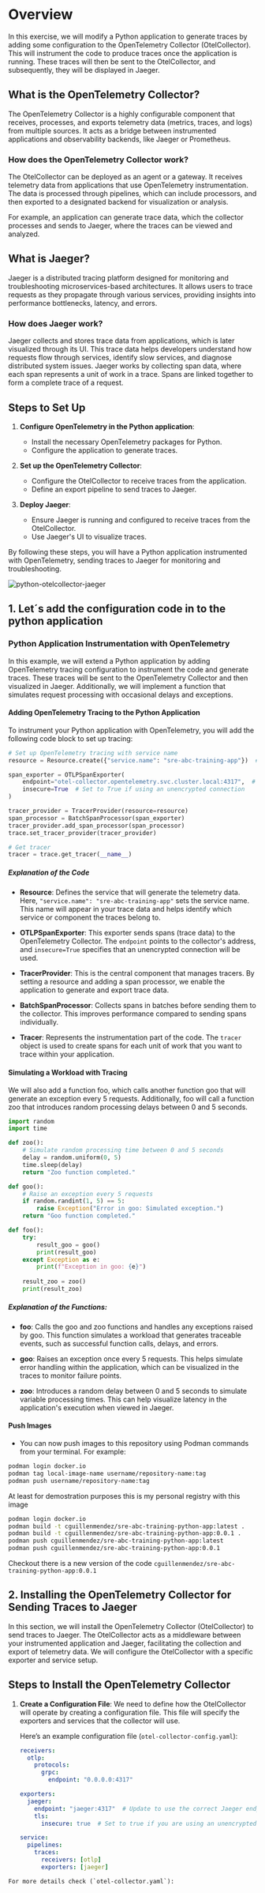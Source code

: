 # Overview

In this exercise, we will modify a Python application to generate traces by adding some configuration to the OpenTelemetry Collector (OtelCollector). This will instrument the code to produce traces once the application is running. These traces will then be sent to the OtelCollector, and subsequently, they will be displayed in Jaeger.

## What is the OpenTelemetry Collector?

The OpenTelemetry Collector is a highly configurable component that receives, processes, and exports telemetry data (metrics, traces, and logs) from multiple sources. It acts as a bridge between instrumented applications and observability backends, like Jaeger or Prometheus.

### How does the OpenTelemetry Collector work?

The OtelCollector can be deployed as an agent or a gateway. It receives telemetry data from applications that use OpenTelemetry instrumentation. The data is processed through pipelines, which can include processors, and then exported to a designated backend for visualization or analysis. 

For example, an application can generate trace data, which the collector processes and sends to Jaeger, where the traces can be viewed and analyzed.

## What is Jaeger?

Jaeger is a distributed tracing platform designed for monitoring and troubleshooting microservices-based architectures. It allows users to trace requests as they propagate through various services, providing insights into performance bottlenecks, latency, and errors.

### How does Jaeger work?

Jaeger collects and stores trace data from applications, which is later visualized through its UI. This trace data helps developers understand how requests flow through services, identify slow services, and diagnose distributed system issues. Jaeger works by collecting span data, where each span represents a unit of work in a trace. Spans are linked together to form a complete trace of a request.

## Steps to Set Up

1. **Configure OpenTelemetry in the Python application**:
   - Install the necessary OpenTelemetry packages for Python.
   - Configure the application to generate traces.
   
2. **Set up the OpenTelemetry Collector**:
   - Configure the OtelCollector to receive traces from the application.
   - Define an export pipeline to send traces to Jaeger.
   
3. **Deploy Jaeger**:
   - Ensure Jaeger is running and configured to receive traces from the OtelCollector.
   - Use Jaeger's UI to visualize traces.

By following these steps, you will have a Python application instrumented with OpenTelemetry, sending traces to Jaeger for monitoring and troubleshooting.

![python-otelcollector-jaeger](python-otelcollector-jaeger.png)




## 1. Let´s add the configuration code in to the python application

### Python Application Instrumentation with OpenTelemetry

In this example, we will extend a Python application by adding OpenTelemetry tracing configuration to instrument the code and generate traces. These traces will be sent to the OpenTelemetry Collector and then visualized in Jaeger. Additionally, we will implement a function that simulates request processing with occasional delays and exceptions.

#### Adding OpenTelemetry Tracing to the Python Application

To instrument your Python application with OpenTelemetry, you will add the following code block to set up tracing:

```python
# Set up OpenTelemetry tracing with service name
resource = Resource.create({"service.name": "sre-abc-training-app"})  # Replace with your service name

span_exporter = OTLPSpanExporter(
    endpoint="otel-collector.opentelemetry.svc.cluster.local:4317",  # Update with your OTEL Collector endpoint
    insecure=True  # Set to True if using an unencrypted connection
)

tracer_provider = TracerProvider(resource=resource)
span_processor = BatchSpanProcessor(span_exporter)
tracer_provider.add_span_processor(span_processor)
trace.set_tracer_provider(tracer_provider)

# Get tracer
tracer = trace.get_tracer(__name__)
```

##### Explanation of the Code

- **Resource**: Defines the service that will generate the telemetry data. Here, `"service.name": "sre-abc-training-app"` sets the service name. This name will appear in your trace data and helps identify which service or component the traces belong to.

- **OTLPSpanExporter**: This exporter sends spans (trace data) to the OpenTelemetry Collector. The `endpoint` points to the collector's address, and `insecure=True` specifies that an unencrypted connection will be used.

- **TracerProvider**: This is the central component that manages tracers. By setting a resource and adding a span processor, we enable the application to generate and export trace data.

- **BatchSpanProcessor**: Collects spans in batches before sending them to the collector. This improves performance compared to sending spans individually.

- **Tracer**: Represents the instrumentation part of the code. The `tracer` object is used to create spans for each unit of work that you want to trace within your application.


#### Simulating a Workload with Tracing
We will also add a function foo, which calls another function goo that will generate an exception every 5 requests. Additionally, foo will call a function zoo that introduces random processing delays between 0 and 5 seconds.
```python
import random
import time

def zoo():
    # Simulate random processing time between 0 and 5 seconds
    delay = random.uniform(0, 5)
    time.sleep(delay)
    return "Zoo function completed."

def goo():
    # Raise an exception every 5 requests
    if random.randint(1, 5) == 5:
        raise Exception("Error in goo: Simulated exception.")
    return "Goo function completed."

def foo():
    try:
        result_goo = goo()
        print(result_goo)
    except Exception as e:
        print(f"Exception in goo: {e}")
    
    result_zoo = zoo()
    print(result_zoo)
```
##### Explanation of the Functions:
- **foo**: Calls the goo and zoo functions and handles any exceptions raised by goo. This function simulates a workload that generates traceable events, such as successful function calls, delays, and errors.

- **goo**: Raises an exception once every 5 requests. This helps simulate error handling within the application, which can be visualized in the traces to monitor failure points.

- **zoo**: Introduces a random delay between 0 and 5 seconds to simulate variable processing times. This can help visualize latency in the application's execution when viewed in Jaeger.

#### Push Images

   - You can now push images to this repository using Podman commands from your terminal. For example:

 
   ```bash
   podman login docker.io
   podman tag local-image-name username/repository-name:tag
   podman push username/repository-name:tag
   ```
   At least for demostration purposes this is my personal registry with this image
 
   ```bash
   podman login docker.io
   podman build -t cguillenmendez/sre-abc-training-python-app:latest .
   podman build -t cguillenmendez/sre-abc-training-python-app:0.0.1 .
   podman push cguillenmendez/sre-abc-training-python-app:latest
   podman push cguillenmendez/sre-abc-training-python-app:0.0.1
   ```

Checkout there is a new version of the code `cguillenmendez/sre-abc-training-python-app:0.0.1`


## 2. Installing the OpenTelemetry Collector for Sending Traces to Jaeger

In this section, we will install the OpenTelemetry Collector (OtelCollector) to send traces to Jaeger. The OtelCollector acts as a middleware between your instrumented application and Jaeger, facilitating the collection and export of telemetry data. We will configure the OtelCollector with a specific exporter and service setup.

## Steps to Install the OpenTelemetry Collector

1. **Create a Configuration File**:
   We need to define how the OtelCollector will operate by creating a configuration file. This file will specify the exporters and services that the collector will use.

   Here’s an example configuration file (`otel-collector-config.yaml`):

   ```yaml
   receivers:
     otlp:
       protocols:
         grpc:
           endpoint: "0.0.0.0:4317"

   exporters:
     jaeger:
       endpoint: "jaeger:4317"  # Update to use the correct Jaeger endpoint
       tls:
         insecure: true  # Set to true if you are using an unencrypted connection

   service:
     pipelines:
       traces:
         receivers: [otlp]
         exporters: [jaeger]
 ```
 For more details check (`otel-collector.yaml`):
